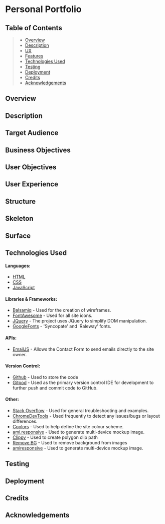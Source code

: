 # Personal Portfolio

## Table of Contents

> -	[Overview](#overview)
> -	[Description](#description)
> -	[UX](#user-experience)
> -	[Features](#features)
> -	[Technologies Used](#technologies-used)
> -	[Testing](#testing)
> - [Deployment](#deployment)
> -	[Credits](#credits)
> - [Acknowledgements](#acknowledgements)

## Overview

## Description
## Target Audience
## Business Objectives
## User Objectives
## User Experience
## Structure
## Skeleton
## Surface
## Technologies Used

#### Languages:
* [HTML](https://en.wikipedia.org/wiki/HTML)
* [CSS](https://en.wikipedia.org/wiki/CSS)
* [JavaScript](https://en.wikipedia.org/wiki/JavaScript)

#### Libraries & Frameworks:
* [Balsamiq](https://balsamiq.com/) - Used for the creation of wireframes.
* [FontAwesome](https://fontawesome.com/) - Used for all site icons.
* [JQuery](https://jquery.com) - The project uses JQuery to simplify DOM manipulation.
* [GoogleFonts](https://fonts.google.com/) - 'Syncopate' and 'Raleway' fonts.

#### APIs:
* [EmailJS](https://www.emailjs.com/) - Allows the Contact Form to send emails directly to the site owner.

#### Version Control:
* [Github](https://github.com/) - Used to store the code 
* [Gitpod](https://gitpod.io/) - Used as the primary version control IDE for development to further push and commit code to GitHub.

#### Other:
* [Stack Overflow](https://stackoverflow.com/) - Used for general troubleshooting and examples.
* [ChromeDevTools](https://developers.google.com/web/tools/chrome-devtools) - Used frequently to detect any issues/bugs or layout differences.
* [Coolors](https://coolors.co/) - Used to help define the site colour scheme.
* [ami.responsive](http://ami.responsivedesign.is/) - Used to generate multi-device mockup image.
* [Clippy](https://bennettfeely.com/clippy/) - Used to create polygon clip path
* [Remove BG](https://www.remove.bg/upload) - Used to remove background from images
* [amiresponsive](https://ui.dev/amiresponsive) - Used to generate multi-device mockup image.

## Testing
## Deployment
## Credits
## Acknowledgements